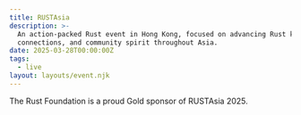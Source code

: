 ```yaml
---
title: RUSTAsia
description: >-
  An action-packed Rust event in Hong Kong, focused on advancing Rust knowledge,
  connections, and community spirit throughout Asia.
date: 2025-03-28T00:00:00Z
tags:
  - live
layout: layouts/event.njk
---
```

The Rust Foundation is a proud Gold sponsor of RUSTAsia 2025.